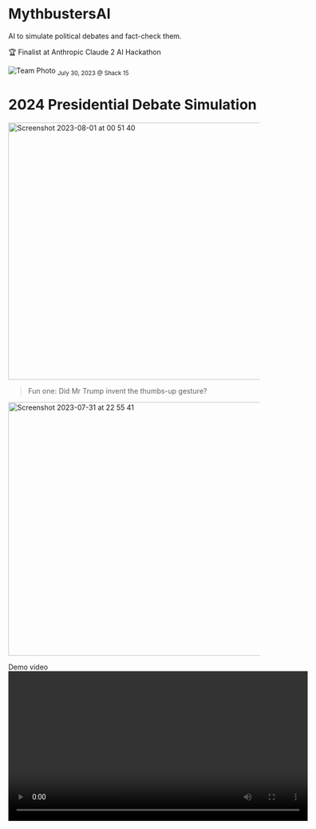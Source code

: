 # MythbustersAI
AI to simulate political debates and fact-check them.

🏆 Finalist at Anthropic Claude 2 AI Hackathon

![Team Photo](https://github.com/tonyadastra/mythbustersAI/assets/67339555/e749cb08-e0db-499e-bb8b-7d30354406ff)
<sub>July 30, 2023 @ Shack 15</sub>


# 2024 Presidential Debate Simulation

<img width="515" alt="Screenshot 2023-08-01 at 00 51 40" src="https://github.com/tonyadastra/mythbustersAI/assets/67339555/d1eca462-1c5b-478a-9f60-f3e3ca1d47a0">


> Fun one: Did Mr Trump invent the thumbs-up gesture?
<img width="508" alt="Screenshot 2023-07-31 at 22 55 41" src="https://github.com/tonyadastra/mythbustersAI/assets/67339555/c4dd770b-62ed-4e97-aa48-10439b3968e0">


Demo video
<video src="https://github.com/tonyadastra/mythbustersAI/assets/67339555/5bf4adaf-e6ab-489d-9648-22e1f5316e4f" width="600">

